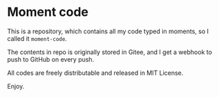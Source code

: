 # Moment code

This is a repository, which contains all my code typed in moments, so I called it `moment-code`.

The contents in repo is originally stored in Gitee, and I get a webhook to push to GitHub on every push.

All codes are freely distributable and released in MIT License.

Enjoy.
